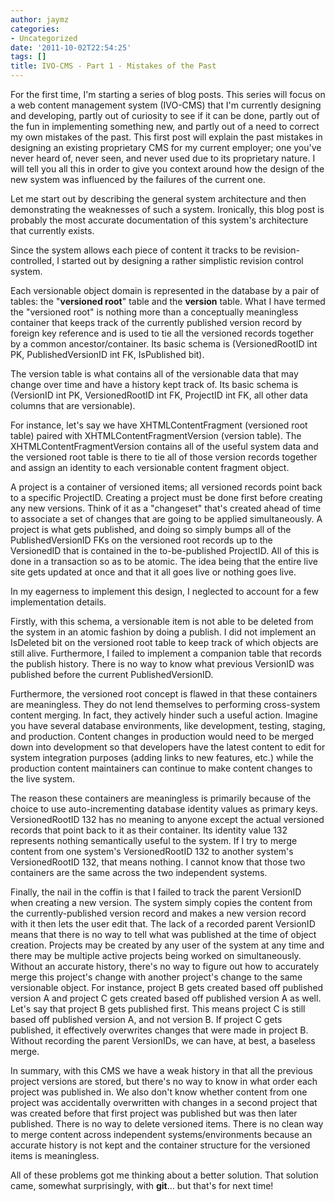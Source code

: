 ```yaml
---
author: jaymz
categories:
- Uncategorized
date: '2011-10-02T22:54:25'
tags: []
title: IVO-CMS - Part 1 - Mistakes of the Past
---
```

For the first time, I'm starting a series of blog posts. This series will focus on a web content management system (IVO-CMS) that I'm currently designing and developing, partly out of curiosity to see if it can be done, partly out of the fun in implementing something new, and partly out of a need to correct my own mistakes of the past. This first post will explain the past mistakes in designing an existing proprietary CMS for my current employer; one you've never heard of, never seen, and never used due to its proprietary nature. I will tell you all this in order to give you context around how the design of the new system was influenced by the failures of the current one.

Let me start out by describing the general system architecture and then demonstrating the weaknesses of such a system. Ironically, this blog post is probably the most accurate documentation of this system's architecture that currently exists.

Since the system allows each piece of content it tracks to be revision-controlled, I started out by designing a rather simplistic revision control system.

Each versionable object domain is represented in the database by a pair of tables: the "<strong>versioned root</strong>" table and the <strong>version</strong> table. What I have termed the "versioned root" is nothing more than a conceptually meaningless container that keeps track of the currently published version record by foreign key reference and is used to tie all the versioned records together by a common ancestor/container. Its basic schema is (VersionedRootID int PK, PublishedVersionID int FK, IsPublished bit).

The version table is what contains all of the versionable data that may change over time and have a history kept track of. Its basic schema is (VersionID int PK, VersionedRootID int FK, ProjectID int FK, all other data columns that are versionable).

For instance, let's say we have XHTMLContentFragment (versioned root table) paired with XHTMLContentFragmentVersion (version table). The XHTMLContentFragmentVersion contains all of the useful system data and the versioned root table is there to tie all of those version records together and assign an identity to each versionable content fragment object.

A project is a container of versioned items; all versioned records point back to a specific ProjectID. Creating a project must be done first before creating any new versions. Think of it as a "changeset" that's created ahead of time to associate a set of changes that are going to be applied simultaneously. A project is what gets published, and doing so simply bumps all of the PublishedVersionID FKs on the versioned root records up to the VersionedID that is contained in the to-be-published ProjectID. All of this is done in a transaction so as to be atomic. The idea being that the entire live site gets updated at once and that it all goes live or nothing goes live.

In my eagerness to implement this design, I neglected to account for a few implementation details.

Firstly, with this schema, a versionable item is not able to be deleted from the system in an atomic fashion by doing a publish. I did not implement an IsDeleted bit on the versioned root table to keep track of which objects are still alive. Furthermore, I failed to implement a companion table that records the publish history. There is no way to know what previous VersionID was published before the current PublishedVersionID.

Furthermore, the versioned root concept is flawed in that these containers are meaningless. They do not lend themselves to performing cross-system content merging. In fact, they actively hinder such a useful action. Imagine you have several database environments, like development, testing, staging, and production. Content changes in production would need to be merged down into development so that developers have the latest content to edit for system integration purposes (adding links to new features, etc.) while the production content maintainers can continue to make content changes to the live system.

The reason these containers are meaningless is primarily because of the choice to use auto-incrementing database identity values as primary keys. VersionedRootID 132 has no meaning to anyone except the actual versioned records that point back to it as their container. Its identity value 132 represents nothing semantically useful to the system. If I try to merge content from one system's VersionedRootID 132 to another system's VersionedRootID 132, that means nothing. I cannot know that those two containers are the same across the two independent systems.

Finally, the nail in the coffin is that I failed to track the parent VersionID when creating a new version. The system simply copies the content from the currently-published version record and makes a new version record with it then lets the user edit that. The lack of a recorded parent VersionID means that there is no way to tell what was published at the time of object creation. Projects may be created by any user of the system at any time and there may be multiple active projects being worked on simultaneously. Without an accurate history, there's no way to figure out how to accurately merge this project's change with another project's change to the same versionable object. For instance, project B gets created based off published version A and project C gets created based off published version A as well. Let's say that project B gets published first. This means project C is still based off published version A, and not version B. If project C gets published, it effectively overwrites changes that were made in project B. Without recording the parent VersionIDs, we can have, at best, a baseless merge.

In summary, with this CMS we have a weak history in that all the previous project versions are stored, but there's no way to know in what order each project was published in. We also don't know whether content from one project was accidentally overwritten with changes in a second project that was created before that first project was published but was then later published. There is no way to delete versioned items. There is no clean way to merge content across independent systems/environments because an accurate history is not kept and the container structure for the versioned items is meaningless.

All of these problems got me thinking about a better solution. That solution came, somewhat surprisingly, with <strong>git</strong>... but that's for next time!